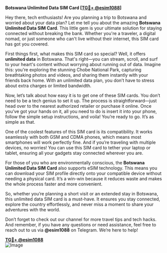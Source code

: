 **Botswana Unlimited Data SIM Card [[TG💪+ @esim1088](https://t.me/s/esim1088)]**

Hey there, tech enthusiasts! Are you planning a trip to Botswana and worried about your data plan? Let me tell you about the amazing **Botswana Unlimited Data SIM Card**. This little gem is your ultimate solution for staying connected without breaking the bank. Whether you're a traveler, a digital nomad, or just someone who can't live without their internet, this SIM card has got you covered.

First things first, what makes this SIM card so special? Well, it offers **unlimited data** in Botswana. That's right—you can stream, scroll, and surf to your heart's content without worrying about running out of data. Imagine this: you're exploring the stunning Chobe National Park, capturing breathtaking photos and videos, and sharing them instantly with your friends back home. With an unlimited data plan, you don’t have to stress about extra charges or limited bandwidth.

Now, let’s talk about how easy it is to get one of these SIM cards. You don’t need to be a tech genius to set it up. The process is straightforward—just head over to the nearest authorized retailer or purchase it online. Once you’ve got your hands on it, all you need to do is insert it into your phone, follow the simple setup instructions, and voila! You’re ready to go. It’s as simple as that.

One of the coolest features of this SIM card is its compatibility. It works seamlessly with both GSM and CDMA phones, which means most smartphones will work perfectly fine. And if you’re traveling with multiple devices, no worries! You can use this SIM card to tether your laptop or tablet, ensuring all your gadgets stay connected wherever you are.

For those of you who are environmentally conscious, the **Botswana Unlimited Data SIM Card** also supports eSIM technology. This means you can download your SIM profile directly onto your compatible device without needing a physical card. It’s a win-win because it reduces waste and makes the whole process faster and more convenient.

So, whether you’re planning a short visit or an extended stay in Botswana, this unlimited data SIM card is a must-have. It ensures you stay connected, explore the country effortlessly, and never miss a moment to share your adventures with the world.

Don’t forget to check out our channel for more travel tips and tech hacks. And remember, if you have any questions or need assistance, feel free to reach out to us via **@esim1088** on Telegram. We’re here to help!

**[TG💪+ @esim1088](https://t.me/s/esim1088)**  
![Image](https://i.postimg.cc/Y0z9fWf4/image.png)